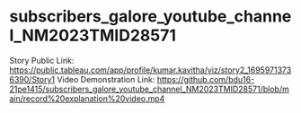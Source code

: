# subscribers_galore_youtube_channel_NM2023TMID28571
Story Public Link:   https://public.tableau.com/app/profile/kumar.kavitha/viz/story2_16959713736390/Story1
Video Demonstration Link:   https://github.com/bdu16-21pe1415/subscribers_galore_youtube_channel_NM2023TMID28571/blob/main/record%20explanation%20video.mp4
